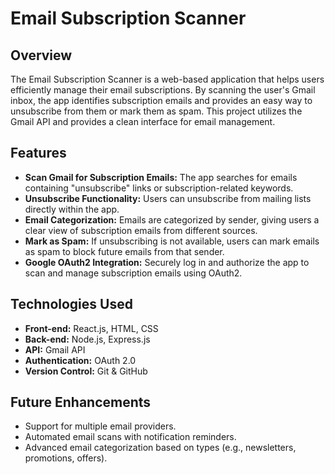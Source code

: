 # Email Subscription Scanner

## Overview
The Email Subscription Scanner is a web-based application that helps users efficiently manage their email subscriptions. By scanning the user's Gmail inbox, the app identifies subscription emails and provides an easy way to unsubscribe from them or mark them as spam. This project utilizes the Gmail API and provides a clean interface for email management.

## Features
- **Scan Gmail for Subscription Emails:** The app searches for emails containing "unsubscribe" links or subscription-related keywords.
- **Unsubscribe Functionality:** Users can unsubscribe from mailing lists directly within the app.
- **Email Categorization:** Emails are categorized by sender, giving users a clear view of subscription emails from different sources.
- **Mark as Spam:** If unsubscribing is not available, users can mark emails as spam to block future emails from that sender.
- **Google OAuth2 Integration:** Securely log in and authorize the app to scan and manage subscription emails using OAuth2.

## Technologies Used
- **Front-end:** React.js, HTML, CSS
- **Back-end:** Node.js, Express.js
- **API:** Gmail API
- **Authentication:** OAuth 2.0
- **Version Control:** Git & GitHub

## Future Enhancements
- Support for multiple email providers.
- Automated email scans with notification reminders.
- Advanced email categorization based on types (e.g., newsletters, promotions, offers).

